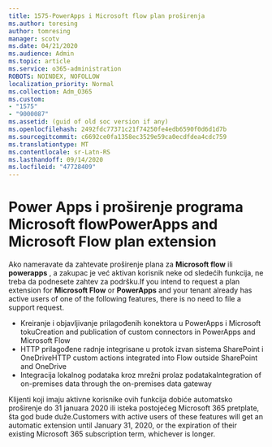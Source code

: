 ```yaml
---
title: 1575-PowerApps i Microsoft flow plan proširenja
ms.author: toresing
author: tomresing
manager: scotv
ms.date: 04/21/2020
ms.audience: Admin
ms.topic: article
ms.service: o365-administration
ROBOTS: NOINDEX, NOFOLLOW
localization_priority: Normal
ms.collection: Adm_O365
ms.custom:
- "1575"
- "9000087"
ms.assetid: (guid of old soc version if any)
ms.openlocfilehash: 2492fdc77371c21f74250fe4edb6590f0d6d1d7b
ms.sourcegitcommit: c6692ce0fa1358ec3529e59ca0ecdfdea4cdc759
ms.translationtype: MT
ms.contentlocale: sr-Latn-RS
ms.lasthandoff: 09/14/2020
ms.locfileid: "47728409"
---
```

# <a name="powerapps-and-microsoft-flow-plan-extension"></a><span data-ttu-id="4f1eb-102">Power Apps i proširenje programa Microsoft flow</span><span class="sxs-lookup"><span data-stu-id="4f1eb-102">PowerApps and Microsoft Flow plan extension</span></span>

<span data-ttu-id="4f1eb-103">Ako nameravate da zahtevate proširenje plana za **Microsoft flow** ili **powerapps** , a zakupac je već aktivan korisnik neke od sledećih funkcija, ne treba da podnesete zahtev za podršku.</span><span class="sxs-lookup"><span data-stu-id="4f1eb-103">If you intend to request a plan extension for **Microsoft Flow** or **PowerApps** and your tenant already has active users of one of the following features, there is no need to file a support request.</span></span>

- <span data-ttu-id="4f1eb-104">Kreiranje i objavljivanje prilagođenih konektora u PowerApps i Microsoft toku</span><span class="sxs-lookup"><span data-stu-id="4f1eb-104">Creation and publication of custom connectors in PowerApps and Microsoft Flow</span></span>
- <span data-ttu-id="4f1eb-105">HTTP prilagođene radnje integrisane u protok izvan sistema SharePoint i OneDrive</span><span class="sxs-lookup"><span data-stu-id="4f1eb-105">HTTP custom actions integrated into Flow outside SharePoint and OneDrive</span></span>
- <span data-ttu-id="4f1eb-106">Integracija lokalnog podataka kroz mrežni prolaz podataka</span><span class="sxs-lookup"><span data-stu-id="4f1eb-106">Integration of on-premises data through the on-premises  data gateway</span></span>

<span data-ttu-id="4f1eb-107">Klijenti koji imaju aktivne korisnike ovih funkcija dobiće automatsko proširenje do 31 januara 2020 ili isteka postojećeg Microsoft 365 pretplate, šta god bude duže.</span><span class="sxs-lookup"><span data-stu-id="4f1eb-107">Customers with active users of these features will get an automatic extension until January 31, 2020, or the expiration of their existing Microsoft 365 subscription term, whichever is longer.</span></span>